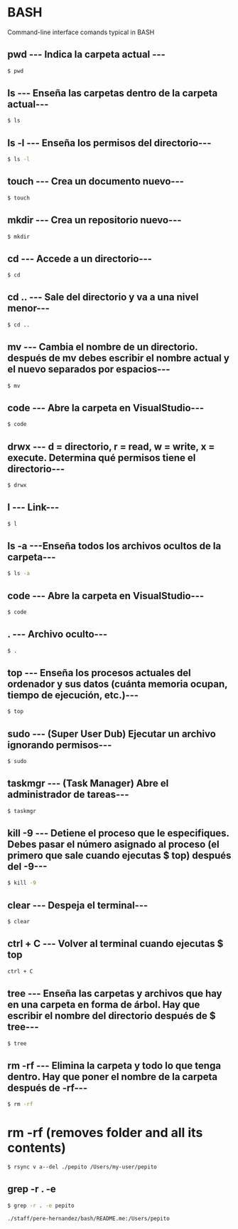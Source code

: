 # BASH

Command-line interface comands typical in BASH

## pwd --- Indica la carpeta actual ---

```sh
$ pwd
```



## ls --- Enseña las carpetas dentro de la carpeta actual---

```sh
$ ls
```



## ls -l --- Enseña los permisos del directorio---
```sh
$ ls -l
```



## touch --- Crea un documento nuevo---

```sh
$ touch
```



## mkdir --- Crea un repositorio nuevo---

```sh
$ mkdir
```



## cd --- Accede a un directorio---

```sh
$ cd
```



## cd .. --- Sale del directorio y va a una nivel menor---

```sh
$ cd ..
```



## mv --- Cambia el nombre de un directorio. después de mv debes escribir el nombre actual y el nuevo separados por espacios---

```sh
$ mv
```



## code --- Abre la carpeta en VisualStudio---

```sh
$ code
```



## drwx --- d = directorio, r = read, w = write, x = execute. Determina qué permisos tiene el directorio---

```sh
$ drwx
```



## l --- Link---

```sh
$ l
```



## ls -a ---Enseña todos los archivos ocultos de la carpeta---

```sh
$ ls -a
```



## code --- Abre la carpeta en VisualStudio---

```sh
$ code
```



## . --- Archivo oculto---

```sh
$ .
```



## top --- Enseña los procesos actuales del ordenador y sus datos (cuánta memoria ocupan, tiempo de ejecución, etc.)---

```sh
$ top
```



## sudo --- (Super User Dub) Ejecutar un archivo ignorando permisos---

```sh
$ sudo
```



## taskmgr --- (Task Manager) Abre el administrador de tareas---

```sh
$ taskmgr
```



## kill -9 --- Detiene el proceso que le especifiques. Debes pasar el número asignado al proceso (el primero que sale cuando ejecutas $ top) después del -9---

```sh
$ kill -9
```



## clear --- Despeja el terminal---

```sh
$ clear
```



## ctrl + C --- Volver al terminal cuando ejecutas $ top

```sh
ctrl + C
```



## tree --- Enseña las carpetas y archivos que hay en una carpeta en forma de árbol. Hay que escribir el nombre del directorio después de $ tree---

```sh
$ tree
```



## rm -rf --- Elimina la carpeta y todo lo que tenga dentro. Hay que poner el nombre de la carpeta después de -rf---

```sh
$ rm -rf
```



# rm -rf (removes folder and all its contents)

```sh
$ rsync v a--del ./pepito /Users/my-user/pepito
```
## grep -r . -e <expression>

```sh
$ grep -r . -e pepito

./staff/pere-hernandez/bash/README.me:/Users/pepito
```